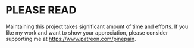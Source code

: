 # PLEASE READ

Maintaining this project takes significant amount of time and efforts.
If you like my work and want to show your appreciation, please consider supporting me at https://www.patreon.com/pinepain.
